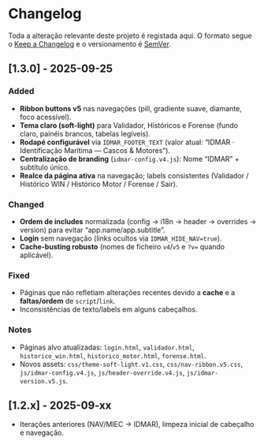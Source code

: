 # Changelog

Toda a alteração relevante deste projeto é registada aqui. O formato segue o
[Keep a Changelog](https://keepachangelog.com/en/1.0.0/) e o versionamento é [SemVer](https://semver.org/).

## [1.3.0] - 2025-09-25
### Added
- **Ribbon buttons v5** nas navegações (pill, gradiente suave, diamante, foco acessível).
- **Tema claro (soft-light)** para Validador, Históricos e Forense (fundo claro, painéis brancos, tabelas legíveis).
- **Rodapé configurável** via `IDMAR_FOOTER_TEXT` (valor atual: “IDMAR · Identificação Marítima — Cascos & Motores”).
- **Centralização de branding** (`idmar-config.v4.js`): Nome “IDMAR” + subtítulo único.
- **Realce da página ativa** na navegação; labels consistentes (Validador / Histórico WIN / Histórico Motor / Forense / Sair).

### Changed
- **Ordem de includes** normalizada (config → i18n → header → overrides → version) para evitar “app.name/app.subtitle”.
- **Login** sem navegação (links ocultos via `IDMAR_HIDE_NAV=true`).
- **Cache-busting robusto** (nomes de ficheiro `v4`/`v5` e `?v=` quando aplicável).

### Fixed
- Páginas que não refletiam alterações recentes devido a **cache** e a **faltas/ordem** de `script`/`link`.
- Inconsistências de texto/labels em alguns cabeçalhos.

### Notes
- Páginas alvo atualizadas: `login.html`, `validador.html`, `historico_win.html`, `historico_motor.html`, `forense.html`.
- Novos assets: `css/theme-soft-light.v1.css`, `css/nav-ribbon.v5.css`, `js/idmar-config.v4.js`, `js/header-override.v4.js`, `js/idmar-version.v5.js`.

## [1.2.x] - 2025-09-xx
- Iterações anteriores (NAV/MIEC → IDMAR), limpeza inicial de cabeçalho e navegação.

